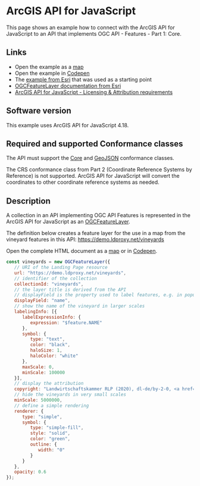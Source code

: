 # ArcGIS API for JavaScript

This page shows an example how to connect with the ArcGIS API for JavaScript to an API that implements OGC API - Features - Part 1: Core.

## Links

- Open the example as a [map](https://ogc.portele.de/maps/arcgis-js-vineyards.html)
- Open the example in [Codepen](https://codepen.io/cportele/pen/ZEBVpby)
- The [example from Esri](https://developers.arcgis.com/javascript/latest/sample-code/layers-ogcfeaturelayer/) that was used as a starting point
- [OGCFeatureLayer documentation from Esri](https://developers.arcgis.com/javascript/latest/api-reference/esri-layers-OGCFeatureLayer.html)
- [ArcGIS API for JavaScript - Licensing & Attribution requirements](https://developers.arcgis.com/javascript/latest/licensing/)

## Software version

This example uses ArcGIS API for JavaScript 4.18.

## Required and supported Conformance classes

The API must support the [Core](http://www.opengis.net/spec/ogcapi-features-1/1.0/conf/core) and [GeoJSON](http://www.opengis.net/spec/ogcapi-features-1/1.0/conf/geojson) conformance classes.

The CRS conformance class from Part 2 (Coordinate Reference Systems by Reference) is not supported. ArcGIS API for JavaScript will convert the coordinates to other coordinate reference systems as needed.

## Description

A collection in an API implementing OGC API Features is represented in the ArcGIS API for JavaScript as an [OGCFeatureLayer](https://developers.arcgis.com/javascript/latest/api-reference/esri-layers-OGCFeatureLayer.html).

The definition below creates a feature layer for the use in a map from the vineyard features in this API: https://demo.ldproxy.net/vineyards

Open the complete HTML document as a [map](https://ogc.portele.de/maps/arcgis-js-vineyards.html) or in [Codepen](https://codepen.io/cportele/pen/ZEBVpby).

```javascript
const vineyards = new OGCFeatureLayer({
   // URI of the Landing Page resource
   url: "https://demo.ldproxy.net/vineyards", 
   // identifier of the collection
   collectionId: "vineyards", 
   // the layer title is derived from the API
   // displayField is the property used to label features, e.g. in popups
   displayField: "name",
   // show the name of the vineyard in larger scales
   labelingInfo: [{
      labelExpressionInfo: {
         expression: "$feature.NAME"
      },
      symbol: {
         type: "text",
         color: "black",
         haloSize: 1,
         haloColor: "white"
      },
      maxScale: 0,
      minScale: 100000
   }],
   // display the attribution
   copyright: "Landwirtschaftskammer RLP (2020), dl-de/by-2-0, <a href='http://weinlagen.lwk-rlp.de/'' target='_blank'>weinlagen.lwk-rlp.de</a>, <a href='http://weinlagen.lwk-rlp.de/portal/nutzungsbedingungen/gewaehrleistung-haftung.html' target='_blank'>Regelungen zu Gewährleistung und Haftung</a>",
   // hide the vineyards in very small scales
   minScale: 5000000,
   // define a simple rendering
   renderer: {
      type: "simple",
      symbol: {
         type: "simple-fill",
         style: "solid",
         color: "green",
         outline: {
            width: "0"
         }
      }
   },
   opacity: 0.6
});
```
